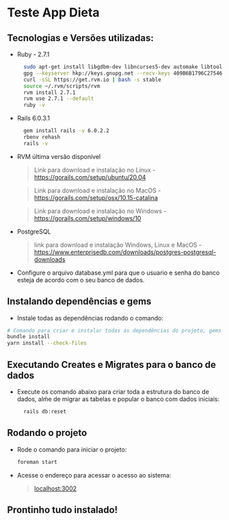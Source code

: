 # Teste App Dieta

## Tecnologias e Versões utilizadas:
* Ruby - 2.7.1
  ```bash
    sudo apt-get install libgdbm-dev libncurses5-dev automake libtool bison libffi-dev
    gpg --keyserver hkp://keys.gnupg.net --recv-keys 409B6B1796C275462A1703113804BB82D39DC0E3 7D2BAF1CF37B13E2069D6956105BD0E739499BDB
    curl -sSL https://get.rvm.io | bash -s stable
    source ~/.rvm/scripts/rvm
    rvm install 2.7.1
    rvm use 2.7.1 --default
    ruby -v
  ```
  
* Rails 6.0.3.1
  ```bash
    gem install rails -v 6.0.2.2
    rbenv rehash
    rails -v
  ```
* RVM última versão disponível
    > Link para download e instalação no Linux -  <https://gorails.com/setup/ubuntu/20.04>

    > Link para download e instalação no MacOS -  <https://gorails.com/setup/osx/10.15-catalina>

    > Link para download e instalação no Windows - <https://gorails.com/setup/windows/10>
* PostgreSQL
    > link para download e instalação Windows, Linux e MacOS - <https://www.enterprisedb.com/downloads/postgres-postgresql-downloads>
* Configure o arquivo database.yml para que o usuario e senha do banco esteja de acordo com o seu banco de dados.

## Instalando dependências e gems
* Instale todas as dependências rodando o comando:
```bash
# Comando para criar e instalar todas as dependências do projeto, gems e arquivos do node
bundle install
yarn install --check-files
```

## Executando Creates e Migrates para o banco de dados
* Execute os comando abaixo para criar toda a estrutura do banco de dados, alḿe de migrar as tabelas e popular o banco com dados iniciais:
    ```bash
      rails db:reset
    ```

## Rodando o projeto
* Rode o comando para iniciar o projeto:
  ```bash
  foreman start
  ```
* Acesse o endereço para acessar o acesso ao sistema:
  > <localhost:3002>

## Prontinho tudo instalado!
